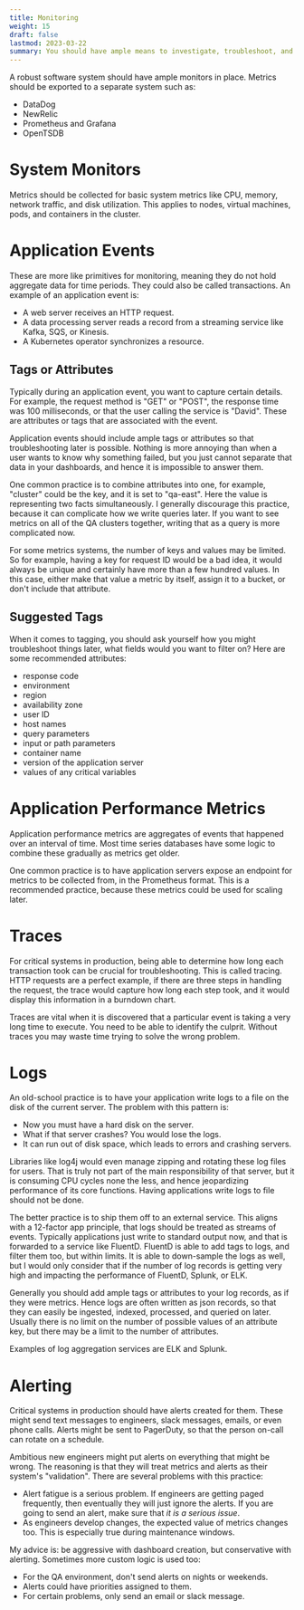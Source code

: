 ```yaml
---
title: Monitoring
weight: 15
draft: false
lastmod: 2023-03-22
summary: You should have ample means to investigate, troubleshoot, and observe your system.  You should be alerted if it is unhealthy.
---
```


A robust software system should have ample monitors in place.
Metrics should be exported to a separate system such as:
* DataDog
* NewRelic
* Prometheus and Grafana
* OpenTSDB

# System Monitors

Metrics should be collected for basic system metrics like CPU, memory, network traffic, 
and disk utilization.  This applies to nodes, virtual machines, pods, and containers 
in the cluster.

# Application Events

These are more like primitives for monitoring, meaning they do not hold aggregate data 
for time periods.  They could also be called transactions.  An example of an application event is:
* A web server receives an HTTP request.
* A data processing server reads a record from a streaming service like Kafka, SQS, or Kinesis.
* A Kubernetes operator synchronizes a resource.

## Tags or Attributes

Typically during an application event, you want to capture certain details.  For example, the 
request method is "GET" or "POST", the response time was 100 milliseconds, or that the user 
calling the service is "David".  These are attributes or tags that are associated with the event.

Application events should include ample tags or attributes so that troubleshooting later is possible.
Nothing is more annoying than when a user wants to know why something failed, but you just cannot
separate that data in your dashboards, and hence it is impossible to answer them.

One common practice is to combine attributes into one, for example, "cluster" could be the key, 
and it is set to "qa-east".  Here the value is representing two facts simultaneously.  I generally
discourage this practice, because it can complicate how we write queries later.  If you want
to see metrics on all of the QA clusters together, writing that as a query is more complicated now.

For some metrics systems, the number of keys and values may be limited.  So for example, having 
a key for request ID would be a bad idea, it would always be unique and certainly have more than
a few hundred values.  In this case, either make that value a metric by itself, assign it to 
a bucket, or don't include that attribute.

## Suggested Tags

When it comes to tagging, you should ask yourself how you might troubleshoot things later, what
fields would you want to filter on?  Here are some recommended attributes:
* response code
* environment
* region
* availability zone
* user ID
* host names
* query parameters
* input or path parameters
* container name
* version of the application server
* values of any critical variables

# Application Performance Metrics

Application performance metrics are aggregates of events that happened over an interval of time.
Most time series databases have some logic to combine these gradually as metrics get older.

One common practice is to have application servers expose an endpoint for metrics to be 
collected from, in the Prometheus format.  This is a recommended practice, because these 
metrics could be used for scaling later.

# Traces

For critical systems in production, being able to determine how long each transaction took 
can be crucial for troubleshooting.  This is called tracing.  HTTP requests are a perfect
example, if there are three steps in handling the request, the trace would capture how long
each step took, and it would display this information in a burndown chart.

Traces are vital when it is discovered that a particular event is taking a very long time
to execute.  You need to be able to identify the culprit.  Without traces you may waste
time trying to solve the wrong problem.

# Logs

An old-school practice is to have your application write logs to a file on the disk of the 
current server.  The problem with this pattern is:
* Now you must have a hard disk on the server.
* What if that server crashes?  You would lose the logs.
* It can run out of disk space, which leads to errors and crashing servers.

Libraries like log4j would even manage zipping and rotating these log files for users.  That
is truly not part of the main responsibility of that server, but it is consuming CPU cycles
none the less, and hence jeopardizing performance of its core functions.  Having applications
write logs to file should not be done.

The better practice is to ship them off to an external service.  This aligns with a 12-factor
app principle, that logs should be treated as streams of events.  Typically applications just
write to standard output now, and that is forwarded to a service like FluentD.  FluentD
is able to add tags to logs, and filter them too, but within limits.  It is able to down-sample
the logs as well, but I would only consider that if the number of log records is getting 
very high and impacting the performance of FluentD, Splunk, or ELK.

Generally you should add ample tags or attributes to your log records, as if they were metrics.
Hence logs are often written as json records, so that they can easily be ingested, indexed, 
processed, and queried on later.
Usually there is no limit on the number of possible values of an attribute key, but there may
be a limit to the number of attributes.

Examples of log aggregation services are ELK and Splunk.

# Alerting

Critical systems in production should have alerts created for them.  These might send text
messages to engineers, slack messages, emails, or even phone calls.  Alerts might be sent
to PagerDuty, so that the person on-call can rotate on a schedule.

Ambitious new engineers might put alerts on everything that might be wrong.  The reasoning 
is that they will treat metrics and alerts as their system's "validation".  There are 
several problems with this practice:
* Alert fatigue is a serious problem.  If engineers are getting paged frequently, then eventually they
  will just ignore the alerts.  If you are going to send an alert, make sure that *it is a serious issue*.
* As engineers develop changes, the expected value of metrics changes too.  This is especially 
  true during maintenance windows.

My advice is: be aggressive with dashboard creation, but conservative with alerting.
Sometimes more custom logic is used too:
* For the QA environment, don't send alerts on nights or weekends.
* Alerts could have priorities assigned to them.
* For certain problems, only send an email or slack message.
